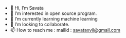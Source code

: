 - 👋 Hi, I’m Savata 
- 👀 I’m interested in open source program.
- 🌱 I’m currently learning machine learning
- 💞️ I’m looking to collaborate.
- 📫 How to reach me : mailid : savataxvii@gmail.com

<!---
Savataxviii/Savataxviii is a ✨ special ✨ repository because its `README.md` (this file) appears on your GitHub profile.
You can click the Preview link to take a look at your changes.
--->
